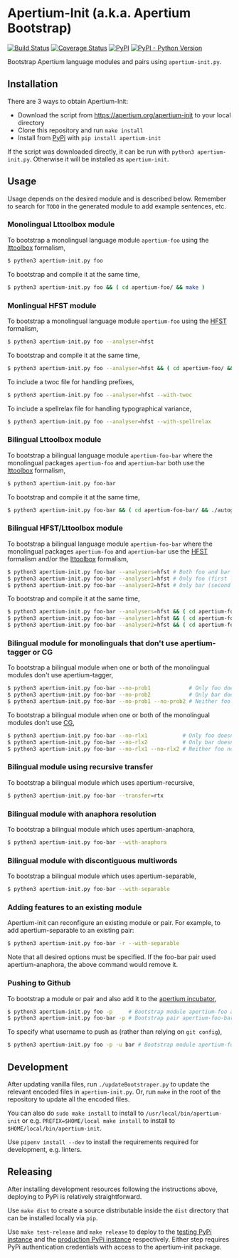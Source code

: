 # Apertium-Init (a.k.a. Apertium Bootstrap)

[![Build Status](https://travis-ci.org/apertium/apertium-init.svg?branch=master)](https://travis-ci.org/apertium/apertium-init)
[![Coverage Status](https://coveralls.io/repos/github/apertium/apertium-init/badge.svg?branch=master)](https://coveralls.io/github/apertium/apertium-init?branch=master)
[![PyPI](https://img.shields.io/pypi/v/apertium-init.svg)](https://pypi.org/project/apertium-init/)
[![PyPI - Python Version](https://img.shields.io/pypi/pyversions/apertium-init.svg)](https://pypi.org/project/apertium-init/)

Bootstrap Apertium language modules and pairs using `apertium-init.py`.

## Installation

There are 3 ways to obtain Apertium-Init:

- Download the script from https://apertium.org/apertium-init to your local directory
- Clone this repository and run `make install`
- Install from [PyPi](https://pypi.org/project/apertium-init/) with `pip install apertium-init`

If the script was downloaded directly, it can be run with `python3 apertium-init.py`. Otherwise it will be installed as `apertium-init`.

## Usage

Usage depends on the desired module and is described below. Remember to
search for `TODO` in the generated module to add example sentences, etc.

### Monolingual Lttoolbox module

To bootstrap a monolingual language module `apertium-foo` using the
[lttoolbox](http://wiki.apertium.org/wiki/Lttoolbox) formalism,

```bash
$ python3 apertium-init.py foo
```

To bootstrap and compile it at the same time,

```bash
$ python3 apertium-init.py foo && ( cd apertium-foo/ && make )
```

### Monlingual HFST module

To bootstrap a monolingual language module `apertium-foo` using the
[HFST](http://wiki.apertium.org/wiki/HFST) formalism,

```bash
$ python3 apertium-init.py foo --analyser=hfst
```

To bootstrap and compile it at the same time,

```bash
$ python3 apertium-init.py foo --analyser=hfst && ( cd apertium-foo/ && make )
```

To include a twoc file for handling prefixes,

```bash
$ python3 apertium-init.py foo --analyser=hfst --with-twoc
```

To include a spellrelax file for handling typographical variance,

```bash
$ python3 apertium-init.py foo --analyser=hfst --with-spellrelax
```

### Bilingual Lttoolbox module

To bootstrap a bilingual language module `apertium-foo-bar` where the
monolingual packages `apertium-foo` and `apertium-bar` both use the
[lttoolbox](http://wiki.apertium.org/wiki/Lttoolbox) formalism,

```bash
$ python3 apertium-init.py foo-bar
```

To bootstrap and compile it at the same time,

```bash
$ python3 apertium-init.py foo-bar && ( cd apertium-foo-bar/ && ./autogen.sh && make test)
```

### Bilingual HFST/Lttoolbox module

To bootstrap a bilingual language module `apertium-foo-bar` where the
monolingual packages `apertium-foo` and `apertium-bar` use the
[HFST](http://wiki.apertium.org/wiki/Lttoolbox) formalism and/or the
[lttoolbox](http://wiki.apertium.org/wiki/Lttoolbox) formalism,

```bash
$ python3 apertium-init.py foo-bar --analysers=hfst # Both foo and bar use HFST
$ python3 apertium-init.py foo-bar --analyser1=hfst # Only foo (first language) uses HFST
$ python3 apertium-init.py foo-bar --analyser2=hfst # Only bar (second language) uses HFST
```

To bootstrap and compile it at the same time,

```bash
$ python3 apertium-init.py foo-bar --analysers=hfst && ( cd apertium-foo-bar/ && ./autogen.sh && make test) # Both foo and bar use HFST
$ python3 apertium-init.py foo-bar --analyser1=hfst && ( cd apertium-foo-bar/ && ./autogen.sh && make test) # Only foo (first language) uses HFST
$ python3 apertium-init.py foo-bar --analyser2=hfst && ( cd apertium-foo-bar/ && ./autogen.sh && make test) # Only bar (second language) uses HFST
```

### Bilingual module for monolinguals that don't use apertium-tagger or CG

To bootstrap a bilingual module when one or both of the monolingual modules don't use apertium-tagger,

```bash
$ python3 apertium-init.py foo-bar --no-prob1            # Only foo doesn't have .prob
$ python3 apertium-init.py foo-bar --no-prob2            # Only bar doesn't have .prop
$ python3 apertium-init.py foo-bar --no-prob1 --no-prob2 # Neither foo nor bar have .prob
```

To bootstrap a bilingual module when one or both of the monolingual modules don't use [CG](http://wiki.apertium.org/wiki/Constraint_Grammar),

```bash
$ python3 apertium-init.py foo-bar --no-rlx1           # Only foo doesn't have .rlx
$ python3 apertium-init.py foo-bar --no-rlx2           # Only bar doesn't have .rlx
$ python3 apertium-init.py foo-bar --no-rlx1 --no-rlx2 # Neither foo nor bar have .rlx
```

### Bilingual module using recursive transfer

To bootstrap a bilingual module which uses apertium-recursive,

```bash
$ python3 apertium-init.py foo-bar --transfer=rtx
```

### Bilingual module with anaphora resolution

To bootstrap a bilingual module which uses apertium-anaphora,

```bash
$ python3 apertium-init.py foo-bar --with-anaphora
```

### Bilingual module with discontiguous multiwords

To bootstrap a bilingual module which uses apertium-separable,

```bash
$ python3 apertium-init.py foo-bar --with-separable
```

### Adding features to an existing module

Apertium-init can reconfigure an existing module or pair. For example, to add apertium-separable to an existing pair:

```bash
$ python3 apertium-init.py foo-bar -r --with-separable
```

Note that all desired options must be specified. If the foo-bar pair used apertium-anaphora, the above command would remove it.

### Pushing to Github

To bootstrap a module or pair and also add it to the [apertium incubator](https://github.com/apertium/apertium-incubator),

```bash
$ python3 apertium-init.py foo -p     # Bootstrap module apertium-foo and push to Github
$ python3 apertium-init.py foo-bar -p # Bootstrap pair apertium-foo-bar and push to Github
```

To specify what username to push as (rather than relying on `git config`),

```bash
$ python3 apertium-init.py foo -p -u bar # Bootstrap module apertium-foo and push to Github under username bar
```

## Development

After updating vanilla files, run `./updateBootstraper.py` to update the
relevant encoded files in `apertium-init.py`. Or, run `make` in the root
of the repository to update all the encoded files.

You can also do `sudo make install` to install to `/usr/local/bin/apertium-init`
or e.g. `PREFIX=$HOME/local make install` to install to `$HOME/local/bin/apertium-init`.

Use `pipenv install --dev` to install the requirements required for
development, e.g. linters.

## Releasing

After installing development resources following the instructions above,
deploying to PyPi is relatively straightforward.

Use `make dist` to create a source distributable inside the `dist` directory
that can be installed locally via `pip`.

Use `make test-release` and `make release` to deploy to the [testing PyPi instance](https://test.pypi.org/)
and the [production PyPi instance](https://pypi.org/) respectively. Either
step requires PyPi authentication credentials with access to the apertium-init
package.

